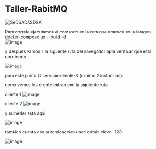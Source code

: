 # Taller-RabitMQ

![SADSADASDSA](https://github.com/user-attachments/assets/567a56e0-d125-4cd1-870d-369d4dceb04a)


Para correlo ejecutamos el comando en la ruta que aparece en la iamgen 
docker-compose up --build -d   
![image](https://github.com/user-attachments/assets/82ab9501-e188-47f1-a7cd-64e1cfb0ad98)

y despues vamos a la siguente ruta del navegador apra verificar que esta corrriendo 

![image](https://github.com/user-attachments/assets/9baf1eae-6a72-4372-aa3b-de7ca3b85cad)



para este punto ○ servicio-cliente-X (mínimo 2 instancias):

como vemos los cliente entran con la siguiente ruta 

 cliente 1 ![image](https://github.com/user-attachments/assets/ecdd644e-f85c-4887-b8e4-8e0e223abb3f)

 cliente 2 ![image](https://github.com/user-attachments/assets/9b2b6cf7-5e4a-4ab9-8637-a36689efce80)

y su heder esta aqui 


![image](https://github.com/user-attachments/assets/ae684b11-3d1b-4db1-a1ff-bc7fe089f88f)


tambien cuanta con autenticaccion 
user: admin
clave : 123

![image](https://github.com/user-attachments/assets/59e32d17-094b-40a4-bdc5-bfc6869779fb)
